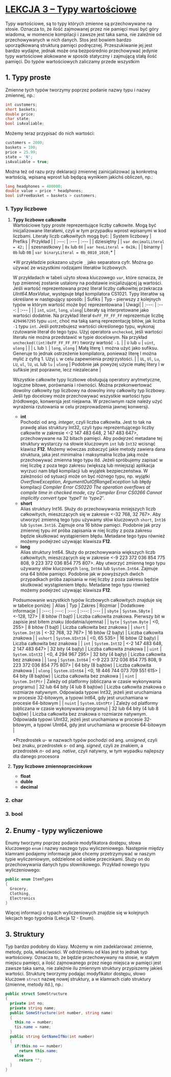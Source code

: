 # [LEKCJA 3 – Typy wartościowe](https://kurs.szkoladotneta.pl/zostan-programista-asp-net/tydzien-2-podstawy-jezyka-c/lekcja-3-typy-wartosciowe/)

Typy wartościowe, są to typy których zmienne są przechowywane na stosie. Oznacza to, że ilość zajmowanej przez nie pamięci musi być góry wiadoma, w momencie kompilacji i zawsze jest taka sama, nie zależnie od przechowywanych w nich danych. Stos jest bowiem bardzo uporządkowaną strukturą pamięci podręcznej. Przeszukiwanie jej jest bardzo wydajne, jednak może ona bezpośrednio przechowywać jedynie typy wartościowe alokowane w sposób statyczny i zajmującą stałą ilość pamięci. Do typów wartościowych zaliczamy przede wszystkim
## 1. Typy proste
Zmienne tych typów tworzymy poprzez podanie nazwy typu i nazwy zmiennej, np.:
```csharp =
int customers;
short baskets;
double price;
char state;
bool isAvaliable;
```
Możemy teraz przypisać do nich wartości:
```csharp =
customers = 2000;
baskets = 100;
price = 25.99;
state = 'N';
isAvaliable = true;
```
Można też od razu przy deklaracji zmiennej zainicjalizować ją konkretną wartością, wpisaną wprost lub będącą wynikiem jakichś obliczeń, np.:
```csharp =
long headphones = 400000;
double value = price * headphones;
bool isFreeBasket = baskets > customers; 
```
### 1. Typy liczbowe
1. **Typy liczbowe całkowite**<br/>
Wartościowe typy proste reprezentujące liczby całkowite. Mogą być inicjalizowane literałami, czyli w tym przypadku wprost wpisanymi w kod liczbami. Literały liczb całkowitych mogą być:
    | System liczbowy | Prefiks | Przykład |
    | :---: | :--- | :--- |
    | dziesiętny |  | `var decimalLiteral = 42;` |
    | szesnastkowy | `0x` lub `0X` | `var hexLiteral = 0x2A;` |
    | binarny | `0b` lub `0B` | `var binaryLiteral = 0b_0010_1010;`\* |
    
    \*W przykładzie pokazano użycie `_` jako separatora cyfr. Można go używać ze wszystkimi rodzajami literałów liczbowych.<br/>
    
    W przykładach w tabeli użyto słowa kluczowego `var`, które oznacza, że typ zmiennej zostanie ustalony na podstawie inicjalizującej ją wartości. Jeśli wartość reprezentowana przez literał liczby całkowitej przekracza _UInt64.MaxValue_, występuje błąd kompilatora CS1021. Typy literałów są określane w następujący sposób:
    | Sufiks | Typ - pierwszy z kolejnych typów w którym wartość może być reprezentowana | Uwagi|
    | :---: | :---: | :--- |
    |  | `int`, `uint`, `long`, `ulong`| Literały są interpretowane jako wartości dodatnie. Na przykład literał `0xFF_FF_FF_FF` reprezentuje liczbę `4294967295` typu `uint`, choć ma taką samą reprezentację bitów, jak liczba `-1` typu `int`. Jeśli potrzebujesz wartości określonego typu, wykonaj rzutowanie literał do tego typu. Użyj operatora `unchecked`, jeśli wartości literału nie można przedstawić w typie docelowym. Na przykład `unchecked((int)0xFF_FF_FF_FF)` tworzy wartość `-1`. |
    | `U` lub `u` | `uint`, `ulong` |  |
    | `L` lub `l` | `long`, `ulong` | Małą literę `l` można użyć jako sufiksu. Generuje to jednak ostrzeżenie kompilatora, ponieważ literę l można mylić z cyfrą 1. Użyj `L` w celu zapewnienia przejrzystości. |
    | `UL`, `Ul`, `Lu`, `LU`, `ul`, `lU`, `uL` lub `lu` | `ulong` | Podobnie jak powyżej użycie małej litery l w sufiksie jest poprawne, lecz niezalecane |
    
    Wszystkie całkowite typy liczbowe obsługują operatory arytmetyczne, logiczne bitowe, porównania i równości. Można przekonwertować dowolny całkowity typ liczbowy na dowolny inny całkowity typ liczbowy. Jeśli typ docelowy może przechowywać wszystkie wartości typu źródłowego, konwersja jest niejawna. W przeciwnym razie należy użyć wyrażenia rzutowania w celu przeprowadzenia jawnej konwersji.
    
    * **int**<br/>
	Pochodzi od ang. _integer_, czyli liczba całkowita. Jest to tak na prawdę alias struktury Int32, czyli typu reprezentującego liczby całkowite w zakresie \<-2 147 483 648, 2 147 483 647\>, przechowywane na 32 bitach pamięci. Aby podejrzeć metadane tej struktury wystarczy na słowie kluczowym `int` lub `Int32` wcisnąć  klawisz **F12**. Możemy wówczas zobaczyć jakie metody zawiera dana struktura, jaka jest minimalna i maksymalna liczba jaką może przechowywać zmienna tego typu itd. Jeżeli spróbujemy zapisać w niej liczbę z poza tego zakresu (większą lub mniejszą) aplikacja wyrzuci nam błąd kompilacji lub wyjątek bezpieczeństwa. W zależności od sytuacji może on być różnego typu, np. wyjątki _OverflowException_, _ArgumentOutOfRangeException_ lub błędy kompilacji _Compiler Error CS0220 The operation overflows at compile time in checked mode_, czy _Compiler Error CS0266 Cannot implicitly convert type 'type1' to 'type2'_.
    * **short**<br/>
	Alias struktury Int16. Służy do przechowywania mniejszych liczb całkowitych, mieszczących się w zakresie \<-32 768, 32 767\>. Aby utworzyć zmienną tego typu używamy słów kluczowych `short`, `Int16` lub `System.Int16`. Zajmuje ona 16 bitów pamięci. Podobnie jak przy zmiennej typu _int_ próba zapisania w niej liczby z poza zakresu będzie skutkować wystąpieniem błędu. Metadane tego typu również możemy podejrzeć używając klawisza **F12**.
    * **long**<br/>
	Alias struktury Int64. Służy do przechowywania większych liczb całkowitych, mieszczących się w zakresie \<-9 223 372 036 854 775 808, 9 223 372 036 854 775 807\>. Aby utworzyć zmienną tego typu używamy słów kluczowych `long`, `Int64` lub `System.Int64`. Zajmuje ona 64 bitów pamięci. Podobnie jak w powyższych dwóch przypadkach próba zapisania w niej liczby z poza zakresu będzie skutkować wystąpieniem błędu. Metadane tego typu również możemy podejrzeć używając klawisza **F12**.
	
	Podsumowanie wszystkich typów liczbowych całkowitych znajduje się w tabelce poniżej:
	| Alias | Typ | Zakres | Rozmiar | Dodatkowe informacje |
	| :---: | :---: | :---: | :---: | :--- |
	| `sbyte` | `System.SByte` | \<-128, 127\> | 8 bitów (1 bajt) | Liczba całkowita znakowa. Pierwszy bit w zapisie jest bitem znaku (dodatnia/ujemna) |
	| `byte` | `System.Byte` | \<0, 255\> | 8 bitów (1 bajt) | Liczba całkowita bez znakowa |
	| `short` | `System.Int16` | \<-32 768, 32 767\> | 16 bitów (2 bajty) | Liczba całkowita znakowa |
	| `ushort` | `System.UInt16` | \<0, 65 535\> | 16 bitów (2 bajty) | Liczba całkowita bez znakowa |
	| `int` | `System.Int32` | \<-2 147 483 648, 2 147 483 647\> | 32 bity (4 bajty) | Liczba całkowita znakowa |
	| `uint` | `System.UInt32` | \<0, 4 294 967 295\> | 32 bity (4 bajty) | Liczba całkowita bez znakowa |
	| `long` | `System.Int64` | \<-9 223 372 036 854 775 808, 9 223 372 036 854 775 807\> | 64 bity (8 bajtów) | Liczba całkowita znakowa |
	| `ulong` | `System.UInt64` | \<0, 18 446 744 073 709 551 615\> | 64 bity (8 bajtów) | Liczba całkowita bez znakowa |
	| `nint` | `System.IntPtr` | Zależy od platformy (obliczana w czasie wykonywania programu) | 32 lub 64 bity (4 lub 8 bajtów) | Liczba całkowita znakowa o rozmiarze natywnym. Odpowiada typowi Int32, jeżeli jest uruchamiana w procesie 32-bitowym, a typowi Int64, gdy jest uruchamiana w procesie 64-bitowym |
	| `nuint` | `System.UIntPtr` | Zależy od platformy (obliczana w czasie wykonywania programu) | 32 lub 64 bity (4 lub 8 bajtów) | Liczba całkowita bez znakowa o rozmiarze natywnym. Odpowiada typowi UInt32, jeżeli jest uruchamiana w procesie 32-bitowym, a typowi UInt64, gdy jest uruchamiana w procesie 64-bitowym |
	
	\*Przedrostek _u-_ w nazwach typów pochodzi od ang. _unsigned_, czyli bez znaku, przedrostek _s-_ od ang. _signed_, czyli ze znakiem, a przedrostek _n-_ od ang. _native_, czyli natywny, w tym wypadku najlepszy dla danego procesora
  
2. **Typy liczbowe zmiennoprzecinkowe**
    * **float**
    * **duble**
    * **decimal**
### 2. char
### 3. bool
## 2. Enumy - typy wyliczeniowe
Enumy tworzymy poprzez podanie modyfikatora dostępu, słowa kluczowego `enum` i nazwy naszego typu wyliczeniowego. Następnie między klamrami podajemy informacje jakie chcemy przetrzymywać w naszym typie wyliczeniowym, oddzielone od siebie przecinkami. Służy on do przechowywania danych typu słownikowego. Przykład nowego typu wyliczeniowego:
```csharp =
public enum ItemTypes
{
  Grocery,
  Clothing,
  Electronics
}
```
Więcej informacji o typach wyliczeniowych znajdzie się w kolejnych lekcjach tego tygodnia (Lekcja 12 - Enum).
## 3. Struktury
Typ bardzo podobny do klasy. Możemy w nim zadeklarować zmienne, metody, pola, właściwości. W odróżnieniu od klas jest to jednak typ wartościowy. Oznacza to, że będzie przechowywany na stosie, w stałym miejscu pamięci, a ilość zajmowanego przez niego miejsca w pamięci jest zawsze taka sama, nie zależnie ilu zmiennym struktury przypiszemy jakieś wartości. Strukturę tworzymy podając modyfikator dostępu, słowo kluczowe `struct` nazwę nowej struktury, a w klamrach ciało struktury (zmienne, metody itd.), np.:
```csharp =
public struct SomeStructure
{
  private int no;
  private string name;
  public SomeStructure(int number, string name)
  {
    this.no = number;
    tis.name = name;
  }
  public string GetNameIfNo(int number)
  {
    if(this.no == number)
      return this.name;
    else
      return "";
  }
}
```
